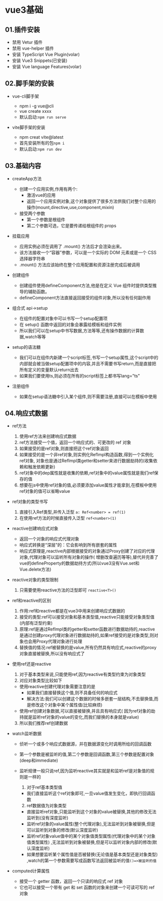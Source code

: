 # vue3基础

## 01.插件安装

- 禁用 Vetur 插件
- 禁用 vue-helper 插件
- 安装 TypeScript Vue Plugin(volar)
- 安装 Vue3 Snippets(已安装)
- 安装 Vue language Features(volar)

## 02.脚手架的安装

- vue-cli脚手架
  * npm i -g vue@cli
  * vue create xxxx
  * 默认启动:`npm run serve`

- vite脚手架的安装
  * npm creat vite@latest
  * 首先安装所有的包`npm i`
  * 默认启动:`npm run dev`

## 03.基础内容

- createApp方法
  * 创建一个应用实例,作用有两个:
    + 激活vue的应用
    + 返回一个应用实例对象,这个对象提供了很多方法供我们对整个应用的操作(mount,directive,use,component,mixin)
  * 接受两个参数
    + 第一个参数是根组件
    + 第二个参数可选，它是要传递给根组件的 props

- 挂载应用
  * 应用实例必须在调用了 .mount() 方法后才会渲染出来。
  * 该方法接收一个“容器”参数，可以是一个实际的 DOM 元素或是一个 CSS 选择器字符串
  * .mount() 方法应该始终在整个应用配置和资源注册完成后被调用

- 创建组件
  * 创建组件使用defineComponent方法,他是在定义 Vue 组件时提供类型推导的辅助函数。
  * defineComponent方法直接返回接受的组件对象,所以没有任何副作用

- 组合式 api->setup
  * 在组件的配置对象中可以书写一个setup配置项
  * 在 setup() 函数中返回的对象会暴露给模板和组件实例
  * 所以我们可以在setup中书写数据,方法等等,还有操作数据的计算数据,watch等等

- setup的语法糖
  * 我们可以在组件内新建一个script标签,书写一个setup属性,这个script中的内部就会被当做setup配置项中的内容,并且不需要书写return,而是直接把所有定义的变量默认return出去
  * 如果我们要使用ts,则必须在所有的script标签上都书写lang="ts"

- 注册组件
  * 如果在setup语法糖中引入某个组件,则不需要注册,直接可以在模板中使用

## 04.响应式数据

- ref方法
  1. 使用ref方法来创建响应式数据
  2. ref方法接受一个值，返回一个响应式的、可更改的 ref 对象
  3. 如果接受的是ref对象,则直接把这个ref对象返回
  4. 如果接受的是一个非ref对象,则实例化RefImpl构造函数,得到一个实例化ref对象,
     对象也是通过RefImpl类getter和setter来进行数据劫持的(收集依赖和触发依赖更新)
  5. ref对象中的dep属性就是收集的依赖,ref对象中的value属性就是我们ref保存的值
  6. 想要在js中使用ref对象的值,必须要添加value属性才能拿到,在模板中使用ref对象的值可以省略value

- ref对象的类型书写

  1. 直接引入Ref类型,并传入泛型
     `a: Ref<number> = ref(1)`
  2. 在使用ref方法的时候直接传入泛型
     `ref<number>(1)`

- reactive创建响应式对象

  * 返回一个对象的响应式代理对象
  * 响应式转换是“深层”的：它会影响到所有嵌套的属性
  * 响应式原理是,reactive内部根据接受的对象通过Proxy创建了对应的代理对象,代理对象可以监听所有对象的操作(
    增删改查遍历等等),替代并完善了vue的defineProperty的数据劫持方式(所以vue3没有Vue.set和Vue.delete方法)

- reactive对象的类型限制

  1. 只需要使用reactive方法的泛型即可
     `reactive<T>()`

- ref和reactive的区别
  1. 作用:ref和reactive都是在vue3中用来创建响应式数据的
  2. 接受的类型:ref可以接受对象和基本类型值,reactive只能接受对象类型值(内部有泛型约束)
  3. 原理:ref是通过RefImpl类的getter和setter函数进行数据劫持的,reactive是通过创建proxy代理对象进行数据劫持的,如果ref接受的是对象类型,则对象也会用Proxy代理对象进行处理
  4. 替换值的情况:ref被替换的是value,所有仍然具有响应式,reactive的proxy对象直接被替换,所以没有响应式了

- 使用ref还是reactive
  1. 对于基本类型来说,只能使用ref,因为reactive有类型约束为对象类型
  2. 对应对象类型比较如下

  + 使用reactive创建代理对象需要注意的是
    * 如果我们直接替换这个值,则不具备任何的响应式
    * 解决方法:我们可以创建这个数据的时候多嵌套一层结构,不去替换值,而是修改这个对象中某个属性值(比较麻烦)
  + 使用ref创建对象数据,可以直接被替换,并且具有响应式(
    因为ref对象的劫持就是监听ref对象的value的变化,而我们替换的本身就是value)

  3. 所以我们推荐ref创建数据

- watch监听数据
  + 侦听一个或多个响应式数据源，并在数据源变化时调用所给的回调函数
  + 第一个参数是被监听的值,第二个参数是回调函数,第三个参数是配置对象(deep和immediate)
  + 监听规律一般只说ref,因为监听reactive其实就是和监听ref是对象值的规则是一样的
    1. 对于ref基本类型值

    * 我们直接监听这个ref对象即可,一旦value值发生变化，即执行回调函数

    2. ref数据值为对象类型

    * 直接监听ref对象,只能监听到这个对象的value被替换,其他的修改无法监听到(没有深度监听)
    * 监听ref对象的value属性(整个代理对象),无法监听到对象被替换,但是可以监听到对象的修改(默认深度监听)
    * 监听ref对象value值中的某个对象值类型属性(代理对象中的某个对象值类型属性)
      ,无法监听到对象被替换,但是可以监听对象内部的修改(默认深度监听)
    * 如果想要监听某个属性值是否被替换(无论值是基本类型还是对象类型)
      ,watch的第一个参数需要写成函数写法返回被监听的值`()=>被监听的值`

- computed计算属性
  * 接受一个 getter 函数，返回一个只读的响应式 ref 对象
  * 它也可以接受一个带有 get 和 set 函数的对象来创建一个可读可写的 ref 对象
